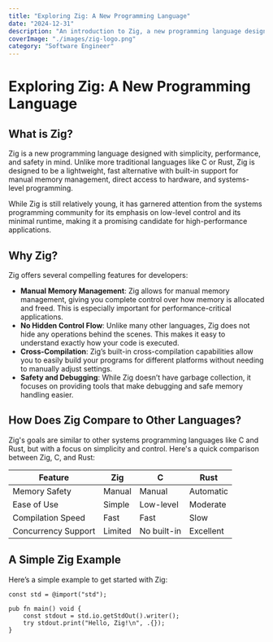 ```yaml
---
title: "Exploring Zig: A New Programming Language"
date: "2024-12-31"
description: "An introduction to Zig, a new programming language designed for performance and safety."
coverImage: "./images/zig-logo.png"
category: "Software Engineer"
---
```


# Exploring Zig: A New Programming Language

## What is Zig?

Zig is a new programming language designed with simplicity, performance, and safety in mind. Unlike more traditional languages like C or Rust, Zig is designed to be a lightweight, fast alternative with built-in support for manual memory management, direct access to hardware, and systems-level programming.

While Zig is still relatively young, it has garnered attention from the systems programming community for its emphasis on low-level control and its minimal runtime, making it a promising candidate for high-performance applications.

## Why Zig?

Zig offers several compelling features for developers:

- **Manual Memory Management**: Zig allows for manual memory management, giving you complete control over how memory is allocated and freed. This is especially important for performance-critical applications.
- **No Hidden Control Flow**: Unlike many other languages, Zig does not hide any operations behind the scenes. This makes it easy to understand exactly how your code is executed.
- **Cross-Compilation**: Zig’s built-in cross-compilation capabilities allow you to easily build your programs for different platforms without needing to manually adjust settings.
- **Safety and Debugging**: While Zig doesn’t have garbage collection, it focuses on providing tools that make debugging and safe memory handling easier.

## How Does Zig Compare to Other Languages?

Zig's goals are similar to other systems programming languages like C and Rust, but with a focus on simplicity and control. Here's a quick comparison between Zig, C, and Rust:

| Feature             | Zig     | C           | Rust      |
| ------------------- | ------- | ----------- | --------- |
| Memory Safety       | Manual  | Manual      | Automatic |
| Ease of Use         | Simple  | Low-level   | Moderate  |
| Compilation Speed   | Fast    | Fast        | Slow      |
| Concurrency Support | Limited | No built-in | Excellent |

## A Simple Zig Example

Here’s a simple example to get started with Zig:

```zig
const std = @import("std");

pub fn main() void {
    const stdout = std.io.getStdOut().writer();
    try stdout.print("Hello, Zig!\n", .{});
}
```
